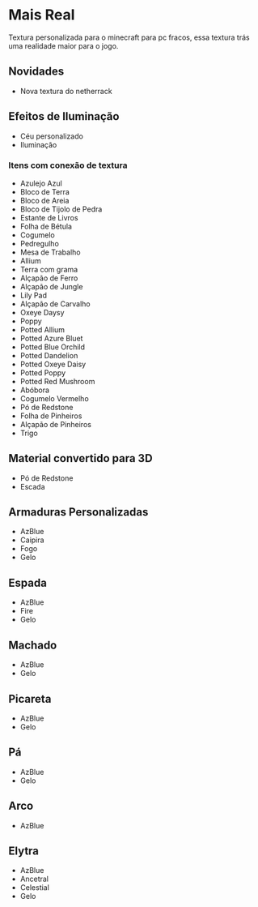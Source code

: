 
# Mais Real
Textura personalizada para o minecraft para pc fracos, essa textura trás uma realidade maior para o jogo.

## Novidades
- Nova textura do netherrack

## Efeitos de Iluminação
- Céu personalizado 
- Iluminação


### Itens com conexão de textura
- Azulejo Azul
- Bloco de Terra
- Bloco de Areia
- Bloco de Tijolo de Pedra
- Estante de Livros
- Folha de Bétula
- Cogumelo
- Pedregulho
- Mesa de Trabalho
- Allium
- Terra com grama
- Alçapão de Ferro
- Alçapão de Jungle
- Lily Pad
- Alçapão de Carvalho
- Oxeye Daysy
- Poppy
- Potted Allium
- Potted Azure Bluet
- Potted Blue Orchild
- Potted Dandelion
- Potted Oxeye Daisy
- Potted Poppy
- Potted Red Mushroom
- Abóbora
- Cogumelo Vermelho
- Pó de Redstone
- Folha de Pinheiros
- Alçapão de Pinheiros
- Trigo


## Material convertido para 3D
- Pó de Redstone
- Escada

## Armaduras Personalizadas
- AzBlue
- Caipira
- Fogo
- Gelo

## Espada
- AzBlue
- Fire
- Gelo

## Machado
- AzBlue
- Gelo

## Picareta
- AzBlue
- Gelo

## Pá
- AzBlue
- Gelo

## Arco
- AzBlue

## Elytra
- AzBlue
- Ancetral
- Celestial
- Gelo
